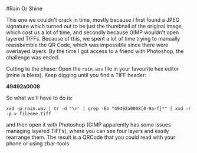 #Rain Or Shine


This one we couldn't crack in time, mostly because I first found a JPEG signature which turned out to be just the thumbnail of the original image, which cost us a lot of time, and secondly because GIMP wouldn't open layered TIFFs. 
Because of this, we spent a lot of time trying to manually reassbemble the QR Code, which was impossible since there were overlayed layers.
By the time I got access to a friend with Photoshop, the challenge was ended.

Cutting to the chase: Open the `rain.wav` file in your favourite hex editor (mine is bless). Keep digging until you find a TIFF header:

**49492a0008**

So what we'll have to do is:

`xxd -p rain.wav | tr -d '\n' | grep -Eo "49492a0008[0-9a-f]*" | xxd -r -p > fileeee.tiff`

and then open it with Photoshop (GIMP apparently has some issues managing layered TIFFs), where you can see four layers and easily rearrange them.
The result is a QRCode that you could read with your phone or using zbar-tools
